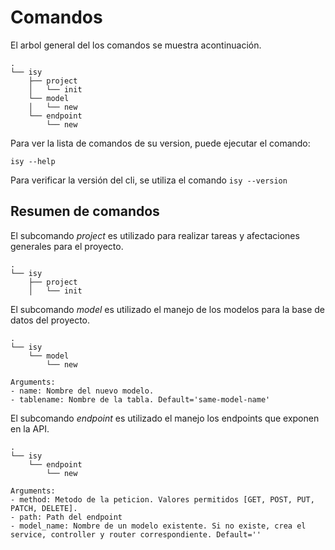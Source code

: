 # Comandos

El arbol general del los comandos se muestra acontinuación.

```
.
└── isy
    ├── project
    │   └── init
    └── model
    │   └── new
    └── endpoint
        └── new
```

Para ver la lista de comandos de su version, puede ejecutar el comando:

```
isy --help
```

Para verificar la versión del cli, se utiliza el comando `isy --version`

## Resumen de comandos

El subcomando *project* es utilizado para realizar tareas y afectaciones generales para el proyecto.

```
.
└── isy
    ├── project
    │   └── init
```

El subcomando *model* es utilizado el manejo de los modelos para la base de datos del proyecto.

```
.
└── isy
    └── model
        └── new

Arguments:
- name: Nombre del nuevo modelo.
- tablename: Nombre de la tabla. Default='same-model-name'
```

El subcomando *endpoint* es utilizado el manejo los endpoints que exponen en la API.

```
.
└── isy
    └── endpoint
        └── new

Arguments:
- method: Metodo de la peticion. Valores permitidos [GET, POST, PUT, PATCH, DELETE].
- path: Path del endpoint
- model_name: Nombre de un modelo existente. Si no existe, crea el service, controller y router correspondiente. Default=''
```
